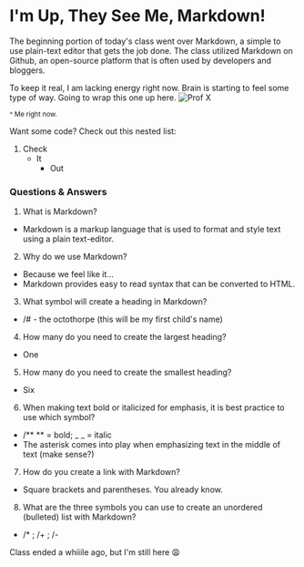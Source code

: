 # I'm Up, They See Me, Markdown!

The beginning portion of today's class went over Markdown, a simple to use plain-text editor that gets the job done. The class utilized Markdown on Github, an open-source platform that is often used by developers and bloggers.

To keep it real, I am lacking energy right now. Brain is starting to feel some type of way. Going to wrap this one up here.
![Prof X](https://wompampsupport.azureedge.net/fetchimage?siteId=7575&v=2&jpgQuality=100&width=700&url=https%3A%2F%2Fi.kym-cdn.com%2Fphotos%2Fimages%2Fnewsfeed%2F001%2F504%2F661%2Feb2.jpg)

<sub>^ Me right now.</sub>

Want some code? Check out this nested list:

1. Check
   - It
      - Out


### Questions & Answers
1. What is Markdown?
* Markdown is a markup language that is used to format and style text using a plain text-editor.

2. Why do we use Markdown?
* Because we feel like it...
* Markdown provides easy to read syntax that can be converted to HTML. 

3. What symbol will create a heading in Markdown?
* /# - the octothorpe (this will be my first child's name)
  
4. How many do you need to create the largest heading?
* One
  
5. How many do you need to create the smallest heading?
* Six
  
6. When making text bold or italicized for emphasis, it is best practice to use which symbol?
* /** ** = bold; _ _ = italic
* The asterisk comes into play when emphasizing text in the middle of text (make sense?)
  
7. How do you create a link with Markdown?
* Square brackets and parentheses. You already know.

8. What are the three symbols you can use to create an unordered (bulleted) list with Markdown?
* /* ; /+ ; /-


Class ended a whiiile ago, but I'm still here 😩
